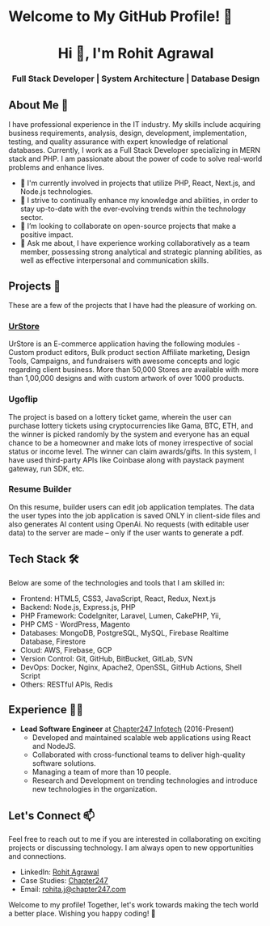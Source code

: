 # Welcome to My GitHub Profile! 👋

<h1 align="center">Hi 👋, I'm Rohit Agrawal</h1>
<h3 align="center">Full Stack Developer | System Architecture | Database Design</h3>

## About Me 🚀

I have professional experience in the IT industry. My skills include acquiring business requirements, analysis, design, development, implementation, testing, and quality assurance with expert knowledge of relational databases. Currently, I work as a Full Stack Developer specializing in MERN stack and PHP. I am passionate about the power of code to solve real-world problems and enhance lives.

- 🔭 I'm currently involved in projects that utilize PHP, React, Next.js, and Node.js technologies.
- 🌱 I strive to continually enhance my knowledge and abilities, in order to stay up-to-date with the ever-evolving trends within the technology sector.
- 👯 I’m looking to collaborate on open-source projects that make a positive impact.
- 💬 Ask me about, I have experience working collaboratively as a team member, possessing strong analytical and strategic planning abilities, as well as effective interpersonal and communication skills.


## Projects 🚀

These are a few of the projects that I have had the pleasure of working on.

### [UrStore](https://urstore.ca/)

UrStore is an E-commerce application having the following modules - Custom product editors, Bulk product section Affiliate marketing, Design Tools, Campaigns, and fundraisers with awesome concepts and logic regarding client business. More than 50,000 Stores are available with more than 1,00,000 designs and with custom artwork of over 1000 products.


### Ugoflip

The project is based on a lottery ticket game, wherein the user can purchase lottery tickets using cryptocurrencies like Gama, BTC, ETH, and the winner is picked randomly by the system and everyone has an equal chance to be a homeowner and make lots of money irrespective of social status or income level. The winner can claim awards/gifts. In this system, I have used third-party APIs like Coinbase along with paystack payment gateway, run SDK, etc.

### Resume Builder

On this resume, builder users can edit job application templates. The data the user types into the job application is saved ONLY in client-side files and also generates AI content using OpenAi. No requests (with editable user data) to the server are made – only if the user wants to generate a pdf.


## Tech Stack 🛠️

Below are some of the technologies and tools that I am skilled in:

- Frontend: HTML5, CSS3, JavaScript, React, Redux, Next.js
- Backend: Node.js, Express.js, PHP
- PHP Framework: CodeIgniter, Laravel, Lumen, CakePHP, Yii,
- PHP CMS - WordPress, Magento  
- Databases: MongoDB, PostgreSQL, MySQL, Firebase Realtime Database, Firestore
- Cloud: AWS, Firebase, GCP
- Version Control: Git, GitHub, BitBucket, GitLab, SVN
- DevOps: Docker, Nginx, Apache2, OpenSSL, GitHub Actions, Shell Script
- Others: RESTful APIs, Redis

## Experience 👨‍💻
- **Lead Software Engineer** at [Chapter247 Infotech](https://www.chapter247.com/) (2016-Present)
   - Developed and maintained scalable web applications using React and NodeJS.
   - Collaborated with cross-functional teams to deliver high-quality software solutions.
   - Managing a team of more than 10 people.
   - Research and Development on trending technologies and introduce new technologies in the organization.

## Let's Connect 📫
Feel free to reach out to me if you are interested in collaborating on exciting projects or discussing technology. I am always open to new opportunities and connections.

- LinkedIn: [Rohit Agrawal](https://linkedin.com/in/rohit-agrawal-84510591)
- Case Studies: [Chapter247](https://www.chapter247.com/case-studies/)
- Email: rohita.j@chapter247.com

Welcome to my profile! Together, let's work towards making the tech world a better place. Wishing you happy coding! 🚀

